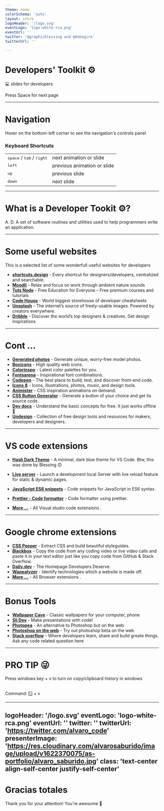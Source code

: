 ```yaml
---
theme: none
colorSchema: 'auto'
layout: intro
logoHeader: '/logo.svg'
eventLogo: 'logo-white-rca.png'
eventUrl: ''
twitter: '@graphicblessing and @dabagire'
twitterUrl: ''

---
```


# Developers' Toolkit ⚙️

💻 slides for developers

<div class="pt-12">
  <span @click="next" class="px-2 p-1 rounded cursor-pointer hover:bg-white hover:bg-opacity-10">
    Press Space for next page <carbon:arrow-right class="inline"/>
  </span>
</div>

---

# Navigation

Hover on the bottom-left corner to see the navigation's controls panel

### Keyboard Shortcuts

|                                                      |                             |
| ---------------------------------------------------- | --------------------------- |
| <kbd>space</kbd> / <kbd>tab</kbd> / <kbd>right</kbd> | next animation or slide     |
| <kbd>left</kbd>                                      | previous animation or slide |
| <kbd>up</kbd>                                        | previous slide              |
| <kbd>down</kbd>                                      | next slide                  |




---



# What is a Developer Tookit ⚙️?

A. D. A set of software routines and utilities used to help programmers write an application.


---


# Some useful websites

This is a selected list of some wonderfull useful websites for developers

- **[shortcuts.design](https://shortcuts.design/)** - Every shortcut for designers/developers, centralized and searchable.
- **[Moodli](https://moodly.site/)** - Relax and focus on work through ambient nature sounds
- **[Tuts Node](https://www.tutsnodes.com/)** - Free Education for Everyone – Free premium courses and tutorials
- **[Code House](https://codehouse.vercel.app/ )** - World biggest storehouse of developer cheatsheets
- **[Unsplash](https://unsplash.com/)** - The internet’s source of freely-usable images.
Powered by creators everywhere.
- **[Dribble](https://dribbble.com/)** - Discover the world’s top designers & creatives. Get design inspirations


---


# Cont ...

- **[Generated photos](https://generated.photos/)** - Generate unique, worry-free model photos.
- **[Boxicons](https://boxicons.com/)** - High quality web icons.
- **[Colorinspo](https://colorsinspo.com/)** - Latest color palettes for you.
- **[Fontsarena](https://fontsarena.com/)** - Inspirational font combinations.
- **[Codepen](https://codepen.io/)** - The best place to build, test, and discover front-end code.
- **[Icons 8](https://icons8.com/)** - Icons, illustrations, photos, music, and design tools.
- **[Animister](https://animista.net/)** - CSS inspiration animations on demand.
- **[CSS Button Generator](https://css3buttongenerator.com/)** - Generate a button of your choice and get its source code.
- **[Dev docs](https://devdocs.io/)** - Understand the basic concepts for free. It just works offline 🤯
- **[Undesign](https://undesign.learn.uno/)** - Collection of free design tools and resources for makers, developers and designers.

---

# VS code extensions

- **[Hash Dark Theme](https://marketplace.visualstudio.com/items?itemName=ritwickdey.LiveServer)** - A minimal, dark blue theme for VS Code. Btw, this was done by Blessing 😊

- **[Live server](https://marketplace.visualstudio.com/items?itemName=ritwickdey.LiveServer)** - Launch a development local Server with live reload feature for static & dynamic pages.

- **[JavaScript ES6 snippets](https://marketplace.visualstudio.com/items?itemName=xabikos.JavaScriptSnippets)** - Code snippets for JavaScript in ES6 syntax.
- **[Prettier - Code formatter](https://marketplace.visualstudio.com/items?itemName=esbenp.prettier-vscode)** - Code formatter using prettier.
- **[More ...](https://marketplace.visualstudio.com/search?target=VSCode&category=All%20categories&sortBy=Installs)** - All Visual studio code extensions . 

---

# Google chrome extensions

- **[CSS Peeper](https://chrome.google.com/webstore/detail/css-peeper/mbnbehikldjhnfehhnaidhjhoofhpehk?hl=en)** - Extract CSS and build beautiful styleguides.
- **[Blackbox](https://chrome.google.com/webstore/detail/blackbox/mcgbeeipkmelnpldkobichboakdfaeon?authuser=1&fbclid=IwAR0-t14mftVZ21agq9Zf23yafMzlJpcqLTTOyLTiRQtOh_vb6vi6sTgrpiM)** - Copy the code from any coding video or live video calls and paste it in your text editor just like you copy code from GitHub & Stack Overflow.
- **[Daily.dev](https://chrome.google.com/webstore/detail/dailydev-the-homepage-dev/jlmpjdjjbgclbocgajdjefcidcncaied)** - The Homepage Developers Deserve.
- **[Wappalyzer](https://chrome.google.com/webstore/detail/wappalyzer/gppongmhjkpfnbhagpmjfkannfbllamg?hl=en)** - Identify technologies which a website is made off.
- **[More ...](https://chrome.google.com/webstore/category/extensions?hl=en)** - All Browser extensions .

---

# Bonus Tools
- **[Wallpaper Cave](https://wallpapercave.com/)** - Classic wallpapers for your computer, phone
- **[Sli Dev](https://sli.dev/)** - Make presentations with code! 
- **[Photopea](https://www.photopea.com/)** - An alternative to Photoshop but on the web
- **[Photoshop on the web](https://assets.adobe.com/cloud-documents#)** - Try out photoshop beta on the web 
- **[Stack overflow](https://stackoverflow.com/)** - Where developers learn, share and build greate things. Ask any code related question here

---

# PRO TIP 😜
Press windows key + v to turn on copy/clipboard history in windows

<br>
Command: 🪟 + v

---
logoHeader: '/logo.svg'
eventLogo: 'logo-white-rca.png'
eventUrl: ''
twitter: ''
twitterUrl: 'https://twitter.com/alvaro_code'
presenterImage: 'https://res.cloudinary.com/alvarosaburido/image/upload/v1622370075/as-portfolio/alvaro_saburido.jpg'
class: 'text-center align-self-center justify-self-center'
---

# Gracias totales

Thank you for your attention! You're awesome 🥳
